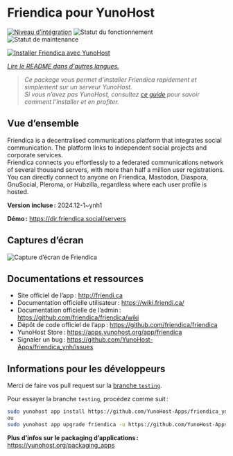 <!--
Nota bene : ce README est automatiquement généré par <https://github.com/YunoHost/apps/tree/master/tools/readme_generator>
Il NE doit PAS être modifié à la main.
-->

# Friendica pour YunoHost

[![Niveau d’intégration](https://apps.yunohost.org/badge/integration/friendica)](https://ci-apps.yunohost.org/ci/apps/friendica/)
![Statut du fonctionnement](https://apps.yunohost.org/badge/state/friendica)
![Statut de maintenance](https://apps.yunohost.org/badge/maintained/friendica)

[![Installer Friendica avec YunoHost](https://install-app.yunohost.org/install-with-yunohost.svg)](https://install-app.yunohost.org/?app=friendica)

*[Lire le README dans d'autres langues.](./ALL_README.md)*

> *Ce package vous permet d’installer Friendica rapidement et simplement sur un serveur YunoHost.*  
> *Si vous n’avez pas YunoHost, consultez [ce guide](https://yunohost.org/install) pour savoir comment l’installer et en profiter.*

## Vue d’ensemble

Friendica is a decentralised communications platform that integrates social communication. The platform links to independent social projects and corporate services.  
Friendica connects you effortlessly to a federated communications network of several thousand servers, with more than half a million user registrations. You can directly connect to anyone on Friendica, Mastodon, Diaspora, GnuSocial, Pleroma, or Hubzilla, regardless where each user profile is hosted.


**Version incluse :** 2024.12-1~ynh1

**Démo :** <https://dir.friendica.social/servers>

## Captures d’écran

![Capture d’écran de Friendica](./doc/screenshots/friendica-vier-profile.png)

## Documentations et ressources

- Site officiel de l’app : <http://friendi.ca>
- Documentation officielle utilisateur : <https://wiki.friendi.ca/>
- Documentation officielle de l’admin : <https://github.com/friendica/friendica/wiki>
- Dépôt de code officiel de l’app : <https://github.com/friendica/friendica>
- YunoHost Store : <https://apps.yunohost.org/app/friendica>
- Signaler un bug : <https://github.com/YunoHost-Apps/friendica_ynh/issues>

## Informations pour les développeurs

Merci de faire vos pull request sur la [branche `testing`](https://github.com/YunoHost-Apps/friendica_ynh/tree/testing).

Pour essayer la branche `testing`, procédez comme suit :

```bash
sudo yunohost app install https://github.com/YunoHost-Apps/friendica_ynh/tree/testing --debug
ou
sudo yunohost app upgrade friendica -u https://github.com/YunoHost-Apps/friendica_ynh/tree/testing --debug
```

**Plus d’infos sur le packaging d’applications :** <https://yunohost.org/packaging_apps>

